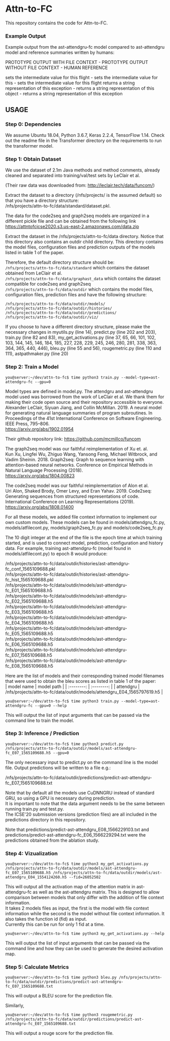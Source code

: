 # Attn-to-FC

This repository contains the code for Attn-to-FC.

### Example Output
Example output from the ast-attendgru-fc model compared to ast-attendgru model and reference summaries written by humans:

PROTOTYPE OUTPUT WITH FILE CONTEXT - PROTOTYPE OUTPUT WITHOUT FILE CONTEXT - HUMAN REFERENCE

sets the intermediate value for this flight - sets the intermediate value for this <UNK> - sets the intermediate value for this flight
returns a string representation of this exception - returns a string representation of this object - returns a string representation of this exception

## USAGE

### Step 0: Dependencies

We assume Ubuntu 18.04, Python 3.6.7, Keras 2.2.4, TensorFlow 1.14.
Check out the readme file in the Transformer directory on the requirements to run the transformer model.

### Step 1: Obtain Dataset

We use the dataset of 2.1m Java methods and method comments, already cleaned and separated into training/val/test sets by LeClair et al.

(Their raw data was downloaded from: http://leclair.tech/data/funcom/)  

Extract the dataset to a directory (/nfs/projects/ is the assumed default) so that you have a directory structure:  
/nfs/projects/attn-to-fc/data/standard/dataset.pkl.

The data for the code2seq and graph2seq models are organized in a different pickle file and can be obtained from the following link </br>
https://attntofcicse2020.s3.us-east-2.amazonaws.com/data.zip

Extract the dataset in the /nfs/projects/attn-to-fc/data directory.
Notice that this directory also contains an outdir child directory. 
This directory contains the model files, configuration files and prediction outputs of the models listed in table 1 of the paper.

Therefore, the default directory structure should be: </br>
```/nfs/projects/attn-to-fc/data/standard``` which contains the dataset obtained from LeClair et al. </br>
```/nfs/projects/attn-to-fc/data/graphast_data``` which contains the dataset compatible for code2seq and graph2seq </br>
```/nfs/projects/attn-to-fc/data/outdir``` which contains the model files, configuration files, prediction files and have the following structure:</br>
```
/nfs/projects/attn-to-fc/data/outdir/models/  
/nfs/projects/attn-to-fc/data/outdir/histories/  
/nfs/projects/attn-to-fc/data/outdir/predictions/  
/nfs/projects/attn-to-fc/data/outdir/viz/
```

If you choose to have a different directory structure, please make the necessary changes in myutils.py (line 14), predict.py (line 202 and 203), train.py (line 82 and 83), my_get_activations.py (line 37, 65, 66, 101, 102, 103, 144, 145, 146, 184, 185, 227, 228, 229, 245, 246, 280, 281, 338, 363, 364, 365, 440, 446), bleu.py (line 55 and 56), rougemetric.py (line 110 and 111), astpathmaker.py (line 20)



### Step 2: Train a Model

```console
you@server:~/dev/attn-to-fc$ time python3 train.py --model-type=ast-attendgru-fc --gpu=0
```

Model types are defined in model.py. 
The attendgru and ast-attendgru model used was borrowed from the work of LeClair et al. We thank them for making their code open source and their repository accessible to everyone.<br />
Alexander LeClair, Siyuan Jiang, and Collin McMillan. 2019. A neural model for generating natural language summaries of program subroutines. In Proceedings of the 41st International Conference on Software Engineering. IEEE Press, 795–806.<br />
https://arxiv.org/abs/1902.01954

Their github repository link:
https://github.com/mcmillco/funcom

The graph2seq model was our faithful reimplementation of Xu et. al. <br />
Kun Xu, Lingfei Wu, Zhiguo Wang, Yansong Feng, Michael Witbrock, and Vadim Sheinin. 2018.  Graph2seq: Graph to sequence learning with attention-based neural networks. Conference on Empirical Methods in Natural Language Processing (2018).<br />
https://arxiv.org/abs/1804.00823

The code2seq model was our faithful reimplementation of Alon et al.<br />
Uri Alon, Shaked Brody, Omer Levy, and Eran Yahav. 2019. Code2seq: Generating sequences from structured representations of code. International Conference on Learning Representations (2019).<br />
https://arxiv.org/abs/1808.01400

For all these models, we added file context information to implement our own custom models. These models can be found in models/attendgru_fc.py, models/atfilecont.py, models/graph2seq_fc.py and models/code2seq_fc.py

The 10 digit integer at the end of the file is the epoch time at which training started, and is used to connect model, prediction, configuration and history data.  For example, training ast-attendgru-fc (model found in models/atfilecont.py) to epoch 8 would produce:

/nfs/projects/attn-to-fc/data/outdir/histories/ast-attendgru-fc_conf_1565109688.pkl  
/nfs/projects/attn-to-fc/data/outdir/histories/ast-attendgru-fc_hist_1565109688.pkl  
/nfs/projects/attn-to-fc/data/outdir/models/ast-attendgru-fc_E01_1565109688.h5  
/nfs/projects/attn-to-fc/data/outdir/models/ast-attendgru-fc_E02_1565109688.h5  
/nfs/projects/attn-to-fc/data/outdir/models/ast-attendgru-fc_E03_1565109688.h5  
/nfs/projects/attn-to-fc/data/outdir/models/ast-attendgru-fc_E04_1565109688.h5  
/nfs/projects/attn-to-fc/data/outdir/models/ast-attendgru-fc_E05_1565109688.h5  
/nfs/projects/attn-to-fc/data/outdir/models/ast-attendgru-fc_E06_1565109688.h5  
/nfs/projects/attn-to-fc/data/outdir/models/ast-attendgru-fc_E07_1565109688.h5  
/nfs/projects/attn-to-fc/data/outdir/models/ast-attendgru-fc_E08_1565109688.h5 

Here are the list of models and their corresponding trained model filenames that were used to obtain the bleu scores as listed in table 1 of the paper:</br>
| model name | model path |
| :--------: | :--------: |
| attendgru | /nfs/projects/attn-to-fc/data/outdir/models/attendgru_E04_1565797619.h5 |

```console
you@server:~/dev/attn-to-fc$ time python3 train.py --model-type=ast-attendgru-fc --gpu=0 --help
```
This will output the list of input arguments that can be passed via the command line to train the model.

### Step 3: Inference / Prediction

```console
you@server:~/dev/attn-to-fc$ time python3 predict.py /nfs/projects/attn-to-fc/data/outdir/models/ast-attendgru-fc_E07_1565109688.h5 --gpu=0
```

The only necessary input to predict.py on the command line is the model file.  Output predictions will be written to a file e.g.:

/nfs/projects/attn-to-fc/data/outdir/predictions/predict-ast-attendgru-fc_E07_1565109688.txt

Note that by default all the models use CuDNNGRU instead of standard GRU, so using a GPU is necessary during prediction.<br />
It is important to note that the data argument needs to be the same between running train.py and test.py.<br />
The ICSE'20 submission versions (prediction files) are all included in the predictions directory in this repository.

Note that predictions/predict-ast-attendgru_E08_1566229103.txt and predictions/predict-ast-attendgru-fc_E06_1566229294.txt were the predictions obtained from the ablation study.

### Step 4: Vizualization

```console
you@server:~/dev/attn-to-fc$ time python3 my_get_activations.py /nfs/projects/attn-to-fc/data/outdir/models/ast-attendgru-fc_E07_1565109688.h5 /nfs/projects/attn-to-fc/data/outdir/models/ast-attendgru_E04_1554124260.h5 --fid=26052502
```

This will output all the activation map of the attention matrix in ast-attendgru-fc as well as the ast-attendgru matrix. This is designed to allow comparison between models that only differ with the addition of file context information.<br />
It takes 2 models files as input, the first is the model with file context information while the second is the model without file context information. It also takes the function id (fid) as input.<br />
Currently this can be run for only 1 fid at a time.

```console
you@server:~/dev/attn-to-fc$ time python3 my_get_activations.py --help
```

This will output the list of input arguments that can be passed via the command line and how they can be used to generate the desired activation map.

### Step 5: Calculate Metrics

```console
you@server:~/dev/attn-to-fc$ time python3 bleu.py /nfs/projects/attn-to-fc/data/outdir/predictions/predict-ast-attendgru-fc_E07_1565109688.txt
```

This will output a BLEU score for the prediction file.

Similarly,
```console
you@server:~/dev/attn-to-fc$ time python3 rougemetric.py /nfs/projects/attn-to-fc/data/outdir/predictions/predict-ast-attendgru-fc_E07_1565109688.txt
```

This will output a rouge score for the prediction file.
